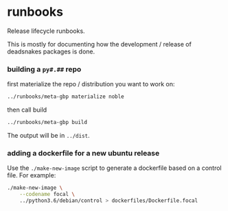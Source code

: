 runbooks
========

Release lifecycle runbooks.

This is mostly for documenting how the development / release of deadsnakes
packages is done.


### building a `py#.##` repo

first materialize the repo / distribution you want to work on:

```bash
../runbooks/meta-gbp materialize noble
```

then call build

```bash
../runbooks/meta-gbp build
```

The output will be in `../dist`.


### adding a dockerfile for a new ubuntu release

Use the `./make-new-image` script to generate a dockerfile based on a
control file.  For example:

```bash
./make-new-image \
    --codename focal \
    ../python3.6/debian/control > dockerfiles/Dockerfile.focal
```
